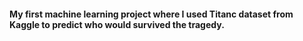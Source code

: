#### My first machine learning project where I used Titanc dataset from Kaggle to predict who would survived the tragedy.

